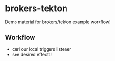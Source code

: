 # brokers-tekton

Demo material for brokers/tekton example workflow!

## Workflow

- curl our local triggers listener
- see desired effects!
